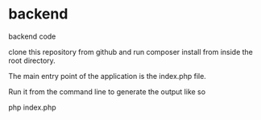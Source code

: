 # backend
backend code

clone this repository from github and run composer install from inside the root directory.

The main entry point of the application is the index.php file.

Run it from the command line to generate the output like so

php index.php
